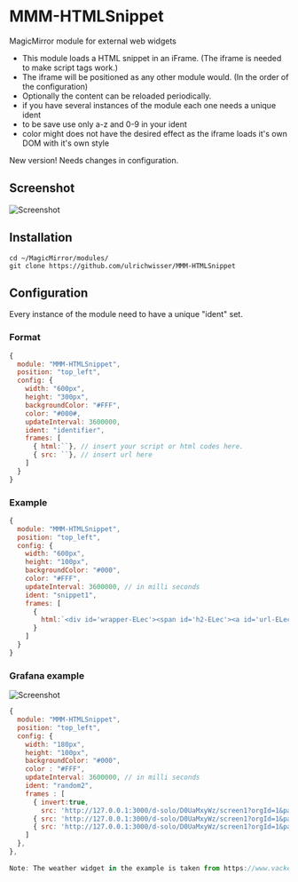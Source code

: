 # MMM-HTMLSnippet
MagicMirror module for external web widgets

- This module loads a HTML snippet in an iFrame. (The iframe is needed to make script tags work.)
- The iframe will be positioned as any other module would. (In the order of the configuration)
- Optionally the content can be reloaded periodically.
- if you have several instances of the module each one needs a unique ident
- to be save use only a-z and 0-9 in your ident
- color might does not have the desired effect as the iframe loads it's own DOM with it's own style

New version! Needs changes in configuration.



## Screenshot
![Screenshot](https://github.com/ulrichwisser/MMM-HTMLSnippet/blob/master/HTMLsnippet-screenshot-weather1.png?raw=true)

## Installation
```shell
cd ~/MagicMirror/modules/
git clone https://github.com/ulrichwisser/MMM-HTMLSnippet
```

## Configuration

Every instance of the module need to have a unique "ident" set.

### Format
```javascript
{
  module: "MMM-HTMLSnippet",
  position: "top_left",
  config: {
    width: "600px",
    height: "300px",
    backgroundColor: "#FFF",
    color: "#000#,
    updateInterval: 3600000,
    ident: "identifier",
    frames: [
      { html:``}, // insert your script or html codes here.
      { src: ``}, // insert url here
    ]
  }
}
```

### Example
```javascript
{
  module: "MMM-HTMLSnippet",
  position: "top_left",
  config: {
    width: "600px",
    height: "100px",
    backgroundColor: "#000",
    color: "#FFF",
    updateInterval: 3600000, // in milli seconds
    ident: "snippet1",
    frames: [
      {
        html:`<div id='wrapper-ELec'><span id='h2-ELec'><a id='url-ELec' href="//www.vackertvader.se/täby-erikslund">Vädret i Erikslund</a></span><div id='load-ELec'></div><a id='url_detail-ELec' href="//www.vackertvader.se/täby-erikslund">Detaljerad väderprognos</a></div><script type="text/javascript" src="//widget.vackertvader.se/widgetv3/widget_request/90247681779?bgcolor=000000&border=none&days=5&key=-ELec&lang=&maxtemp=yes&size=x120&textcolor=ffffff&unit=C&wind=yes" charset="utf-8"></script>`,
      }
    ]
  }
}

```


### Grafana example

![Screenshot](https://github.com/ulrichwisser/MMM-HTMLSnippet/blob/master/HTMLSnippet-screenshot-grafana.png?raw=true)

```javascript
{
  module: "MMM-HTMLSnippet",
  position: "top_left",
  config: {
    width: "180px",
    height: "100px",
    backgroundColor: "#000",
    color : "#FFF",
    updateInterval: 3600000, // in milli seconds
    ident: "random2",
    frames : [
      { invert:true,
        src: 'http://127.0.0.1:3000/d-solo/D0UaMxyWz/screen1?orgId=1&panelId=17' },
      { src: 'http://127.0.0.1:3000/d-solo/D0UaMxyWz/screen1?orgId=1&panelId=20'},
      { src: 'http://127.0.0.1:3000/d-solo/D0UaMxyWz/screen1?orgId=1&panelId=21'},
    ]
  },
},
 
Note: The weather widget in the example is taken from https://www.vackertvader.se/. Please refer to their homepage for License and copyright information. At the time of my publishing it said it was free to use whereever you want.

